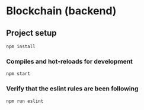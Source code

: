 # Blockchain (backend)

## Project setup

```
npm install
```

### Compiles and hot-reloads for development

```
npm start
```

### Verify that the eslint rules are been following

```
npm run eslint
```

